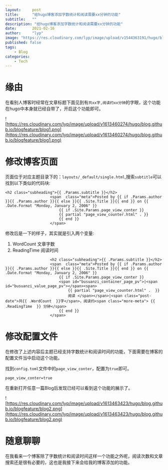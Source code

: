 ```yaml
---
layout:     post 
title:      "给hugo博客添加字数统计和阅读需要xx分钟的功能"
subtitle:   ""
description: "给hugo博客添加字数统计和阅读需要xx分钟的功能"
date:       2021-02-16
author:     "lyp"
image: "https://res.cloudinary.com/lyp/image/upload/v1544363191/hugo/blog.github.io/743a4e9227e1f14cb24a1eb6db29e183.jpg"
published: false
tags:
    - Blog
categories: 
    - Tech
---  
```


# 缘由  

在看别人博客时经常在文章标题下面见到有`共xx字,阅读约xx分钟`的字眼，这个功能在hugo中本身就已经自带了，开启这个功能即可。  

![https://res.cloudinary.com/lyp/image/upload/v1613460274/hugo/blog.github.io/blogfeature/blog1.png](https://res.cloudinary.com/lyp/image/upload/v1613460274/hugo/blog.github.io/blogfeature/blog1.png)

# 修改博客页面  

页面位于对应主题目录下的：`layouts/_default/single.html`,搜索`subtitle`可以找到以下类似的代码块:

```
<h2 class="subheading">{{ .Params.subtitle }}</h2>
                    <span  class="meta">Posted by {{ if .Params.author }}{{ .Params.author }}{{ else }}{{ .Site.Title }}{{ end }} on {{ .Date.Format "Monday, January 2, 2006" }}
                        {{ if .Site.Params.page_view_conter }}
                        {{ partial "page_view_counter.html" . }}
                        {{ end }}
                    </span>
```  

修改后是一下的样子，其实就是引入两个变量:  
1. WordCount 文章字数  
2. ReadingTime 阅读时间

```
                    <h2 class="subheading">{{ .Params.subtitle }}</h2>
                    <span  class="meta">Posted by {{ if .Params.author }}{{ .Params.author }}{{ else }}{{ .Site.Title }}{{ end }} on {{ .Date.Format "Monday, January 2, 2006" }}
                        {{ if .Site.Params.page_view_conter }}
                        <span id="busuanzi_container_page_pv">|<span id="busuanzi_value_page_pv"></span><span>
                            {{ partial "page_view_counter.html" .  }}
                            阅读 </span></span>|<span class="post-date">共{{ .WordCount  }}字</span>，阅读约<span class="more-meta"> {{ .ReadingTime  }} 分钟</span>
                        {{ end }}
                    </span>
```  

# 修改配置文件 

在修改了上述内容后主题已经支持字数统计和阅读时间的功能，下面需要在博客的配置文件当中启动这个功能。  

找到`config.toml`文件中的`page_view_conter`，配置为`true`即可。  

`page_view_conter=true`  

在重新打开任意一篇Blog后发现已经可以看到这个功能的展示了。  

![https://res.cloudinary.com/lyp/image/upload/v1613463423/hugo/blog.github.io/blogfeature/blog2.png](https://res.cloudinary.com/lyp/image/upload/v1613463423/hugo/blog.github.io/blogfeature/blog2.png)  

# 随意聊聊 

在我看来一个博客除了字数统计和阅读时间这样一个功能之外呢，阅读次数和文章搜索还是很有必要的，这也是我接下来会给我的博客添加的功能。